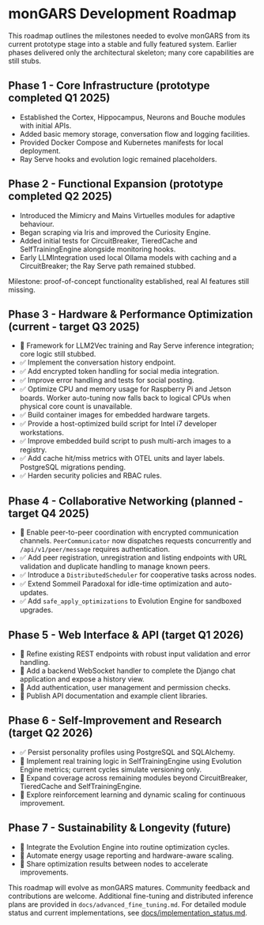 # monGARS Development Roadmap

This roadmap outlines the milestones needed to evolve monGARS from its current prototype stage into a stable and fully featured system. Earlier phases delivered only the architectural skeleton; many core capabilities are still stubs.
## Phase 1 - Core Infrastructure (prototype completed Q1 2025)
- Established the Cortex, Hippocampus, Neurons and Bouche modules with initial APIs.
- Added basic memory storage, conversation flow and logging facilities.
- Provided Docker Compose and Kubernetes manifests for local deployment.
- Ray Serve hooks and evolution logic remained placeholders.


## Phase 2 - Functional Expansion (prototype completed Q2 2025)
- Introduced the Mimicry and Mains Virtuelles modules for adaptive behaviour.
- Began scraping via Iris and improved the Curiosity Engine.
- Added initial tests for CircuitBreaker, TieredCache and SelfTrainingEngine alongside monitoring hooks.
- Early LLMIntegration used local Ollama models with caching and a CircuitBreaker; the Ray Serve path remained stubbed.

Milestone: proof-of-concept functionality established, real AI features still missing.

## Phase 3 - Hardware & Performance Optimization (current - target Q3 2025)
- 📝 Framework for LLM2Vec training and Ray Serve inference integration; core logic still stubbed.
- ✅ Implement the conversation history endpoint.
- ✅ Add encrypted token handling for social media integration.
- ✅ Improve error handling and tests for social posting.
- ✅ Optimize CPU and memory usage for Raspberry Pi and Jetson boards. Worker auto-tuning now falls back to logical CPUs when physical core count is unavailable.
- ✅ Build container images for embedded hardware targets.
- ✅ Provide a host-optimized build script for Intel i7 developer workstations.
- ✅ Improve embedded build script to push multi-arch images to a registry.
- ✅ Add cache hit/miss metrics with OTEL units and layer labels. PostgreSQL migrations pending.
- ✅ Harden security policies and RBAC rules.

## Phase 4 - Collaborative Networking (planned - target Q4 2025)
- 📝 Enable peer-to-peer coordination with encrypted communication channels. `PeerCommunicator` now dispatches requests concurrently and `/api/v1/peer/message` requires authentication.
- ✅ Add peer registration, unregistration and listing endpoints with URL validation and duplicate handling to manage known peers.
- ✅ Introduce a `DistributedScheduler` for cooperative tasks across nodes.
- ✅ Extend Sommeil Paradoxal for idle-time optimization and auto-updates.
- ✅ Add `safe_apply_optimizations` to Evolution Engine for sandboxed upgrades.

## Phase 5 - Web Interface & API (target Q1 2026)
- 🚧 Refine existing REST endpoints with robust input validation and error handling.
- 🚧 Add a backend WebSocket handler to complete the Django chat application and expose a history view.
- 🚧 Add authentication, user management and permission checks.
- 🚧 Publish API documentation and example client libraries.

## Phase 6 - Self-Improvement and Research (target Q2 2026)
- ✅ Persist personality profiles using PostgreSQL and SQLAlchemy.
- 🚧 Implement real training logic in SelfTrainingEngine using Evolution Engine metrics; current cycles simulate versioning only.
- 📝 Expand coverage across remaining modules beyond CircuitBreaker, TieredCache and SelfTrainingEngine.
- 🚧 Explore reinforcement learning and dynamic scaling for continuous improvement.

## Phase 7 - Sustainability & Longevity (future)
- 🚧 Integrate the Evolution Engine into routine optimization cycles.
- 🚧 Automate energy usage reporting and hardware-aware scaling.
- 🚧 Share optimization results between nodes to accelerate improvements.

This roadmap will evolve as monGARS matures. Community feedback and contributions are welcome.
Additional fine-tuning and distributed inference plans are provided in `docs/advanced_fine_tuning.md`.
For detailed module status and current implementations, see [docs/implementation_status.md](docs/implementation_status.md).
